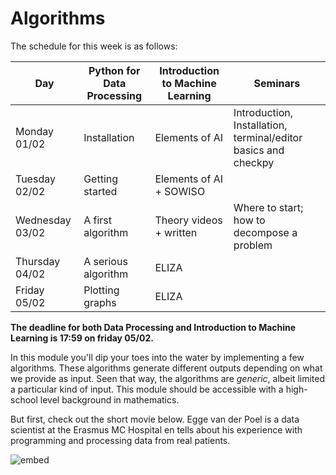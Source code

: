 # Algorithms

The schedule for this week is as follows:

| Day             | Python for Data Processing | Introduction to Machine Learning | Seminars                                                          |
|-----------------|----------------------------|----------------------------------|-------------------------------------------------------------------|
| Monday 01/02    | Installation               | Elements of AI                   | Introduction, Installation, terminal/editor basics and checkpy    |
| Tuesday 02/02   | Getting started            | Elements of AI + SOWISO          |                                                                   |
| Wednesday 03/02 | A first algorithm          | Theory videos + written          | Where to start; how to decompose a problem                        |
| Thursday 04/02  | A serious algorithm        | ELIZA                            |                                                                   |
| Friday 05/02    | Plotting graphs            | ELIZA                            |                                                                   |

**The deadline for both Data Processing and Introduction to Machine Learning is 17:59 on friday 05/02.**

In this module you'll dip your toes into the water by implementing a few algorithms. These algorithms generate different outputs depending on what we provide as input. Seen that way, the algorithms are *generic*, albeit limited a particular kind of input. This module should be accessible with a high-school level background in mathematics.

But first, check out the short movie below. Egge van der Poel is a data scientist at the Erasmus MC Hospital en tells about his experience with programming and processing data from real patients.

![embed](https://player.vimeo.com/video/235029301)
